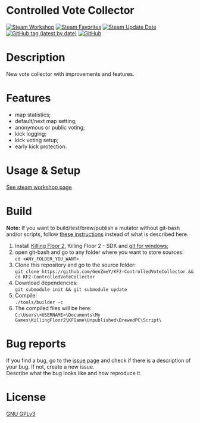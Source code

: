 # Controlled Vote Collector

[![Steam Workshop](https://img.shields.io/static/v1?message=workshop&logo=steam&labelColor=gray&color=blue&logoColor=white&label=steam%20)](https://steamcommunity.com/sharedfiles/filedetails/?id=2847465899)
[![Steam Favorites](https://img.shields.io/steam/favorites/2847465899)](https://steamcommunity.com/sharedfiles/filedetails/?id=2847465899)
[![Steam Update Date](https://img.shields.io/steam/update-date/2847465899)](https://steamcommunity.com/sharedfiles/filedetails/?id=2847465899)
[![GitHub tag (latest by date)](https://img.shields.io/github/v/tag/GenZmeY/KF2-ControlledVoteCollector)](https://github.com/GenZmeY/KF2-ControlledVoteCollector/tags)
[![GitHub](https://img.shields.io/github/license/GenZmeY/KF2-ControlledVoteCollector)](LICENSE)

# Description
New vote collector with improvements and features.  

# Features
- map statistics;  
- default/next map setting;  
- anonymous or public voting;  
- kick logging;  
- kick voting setup;  
- early kick protection.  

# Usage & Setup
[See steam workshop page](https://steamcommunity.com/sharedfiles/filedetails/?id=2847465899)

# Build
**Note:** If you want to build/test/brew/publish a mutator without git-bash and/or scripts, follow [these instructions](https://tripwireinteractive.atlassian.net/wiki/spaces/KF2SW/pages/26247172/KF2+Code+Modding+How-to) instead of what is described here.
1. Install [Killing Floor 2](https://store.steampowered.com/app/232090/Killing_Floor_2/), Killing Floor 2 - SDK and [git for windows](https://git-scm.com/download/win);
2. open git-bash and go to any folder where you want to store sources:  
`cd <ANY_FOLDER_YOU_WANT>`  
3. Clone this repository and go to the source folder:  
`git clone https://github.com/GenZmeY/KF2-ControlledVoteCollector && cd KF2-ControlledVoteCollector`
4. Download dependencies:  
`git submodule init && git submodule update`  
5. Compile:  
`./tools/builder -c`  
5. The compiled files will be here:  
`C:\Users\<USERNAME>\Documents\My Games\KillingFloor2\KFGame\Unpublished\BrewedPC\Script\`

# Bug reports
If you find a bug, go to the [issue page](https://github.com/GenZmeY/KF2-ControlledVoteCollector/issues) and check if there is a description of your bug. If not, create a new issue.  
Describe what the bug looks like and how reproduce it.  

# License
[GNU GPLv3](LICENSE)  
